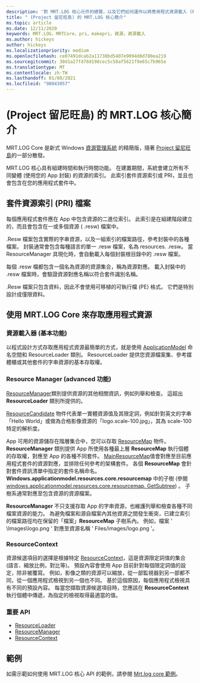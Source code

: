 ```yaml
---
description: '對 MRT.LOG 核心元件的總覽，以及它們如何運作以將應用程式資源載入 (Project 留尼旺島) '
title: " (Project 留尼旺島) 的 MRT.LOG 核心簡介"
ms.topic: article
ms.date: 12/11/2020
keywords: MRT.LOG，MRTCore，pri，makepri，資源，資源載入
ms.author: hickeys
author: hickeys
ms.localizationpriority: medium
ms.openlocfilehash: ce07491dcab2a11738bd5407e9094d8d780ea219
ms.sourcegitcommit: 30d1a27fd78d198cec5c50af5621f9e65c7b965e
ms.translationtype: MT
ms.contentlocale: zh-TW
ms.lasthandoff: 01/08/2021
ms.locfileid: "98043057"
---
```

# <a name="introduction-to-mrt-core-project-reunion"></a> (Project 留尼旺島) 的 MRT.LOG 核心簡介

MRT.LOG Core 是新式 Windows [資源管理系統](/windows/uwp/app-resources/resource-management-system) 的精簡版，隨著 [Project 留尼旺島](../index.md)的一部分散發。

MRT.LOG 核心具有組建時間和執行時間功能。 在建置期間，系統會建立所有不同變體 (使用您的 App 封裝) 的資源的索引。 此索引套件資源索引或 PRI，並且也會包含在您的應用程式套件中。

## <a name="package-resource-index-pri-file"></a>套件資源索引 (PRI) 檔案

每個應用程式套件應在 App 中包含資源的二進位索引。 此索引是在組建階段建立的，而且會包含在一或多個資源 ( .resw) 檔案中。

.Resw 檔案包含實際的字串資源，以及一組索引的檔案路徑，參考封裝中的各種檔案。
封裝通常會包含每種語言的單一 .resw 檔案，名為 resources. .resw。 當 ResourceManager 具現化時，會自動載入每個封裝根目錄中的 .resw 檔案。

每個 .resw 檔都包含一個名為資源的資源集合，稱為資源對應。 載入封裝中的 .resw 檔案時，會驗證資源對應名稱以符合套件識別名稱。

.Resw 檔案只包含資料，因此不會使用可移植的可執行檔 (PE) 格式。 它們是特別設計成僅限資料。

## <a name="using-mrt-core-to-access-app-resources"></a>使用 MRT.LOG Core 來存取應用程式資源

### <a name="resource-loader-basic-functionality"></a>資源載入器 (基本功能) 

以程式設計方式存取應用程式資源最簡單的方式，就是使用 [ApplicationModel](/windows/winui/api/microsoft.applicationmodel.resources) 命名空間和 ResourceLoader 類別。 ResourceLoader 提供您資源檔案集、參考媒體櫃或其他套件的字串資源的基本存取權。

### <a name="resource-manager-advanced-functionality"></a>Resource Manager (advanced 功能) 

[ResourceManager](/windows/winui/api/microsoft.applicationmodel.resources.resourcemanager)類別提供資源的其他相關資訊，例如列舉和檢查。 這超出 **ResourceLoader** 類別所提供的。

[ResourceCandidate](/windows/winui/api/microsoft.applicationmodel.resources.resourcecandidate) 物件代表單一實體資源值及其限定詞，例如針對英文的字串「Hello World」或做為合格影像資源的「logo.scale-100.jpg」，其為 scale-100 特定的解析度。

App 可用的資源儲存在階層集合中，您可以存取 [ResourceMap](/windows/winui/api/microsoft.applicationmodel.resources.resourcemap) 物件。 **ResourceManager** 類別提供 App 所使用各種最上層 **ResourceMap** 執行個體的存取權，對應至 App 的各種不同套件。 [MainResourceMap](/windows/winui/api/microsoft.applicationmodel.resources.resourcemanager.mainresourcemap)值會對應至目前應用程式套件的資源對應，並排除任何參考的架構套件。 各個 **ResourceMap** 會針對套件資訊清單中指定的套件名稱命名。 **Windows.applicationmodel.resources.core.resourcemap** 中的子樹 (參閱 [windows.applicationmodel.resources.core.resourcemap. GetSubtree](/windows/winui/api/microsoft.applicationmodel.resources.resourcemap.getsubtree)) 。 子樹系通常對應至包含資源的資源檔案。

**ResourceManager** 不只支援存取 App 的字串資源，也維護列舉和檢查各種不同檔案資源的能力。 為避免檔案和源自檔案內其他資源之間發生衝突，已建立索引的檔案路徑均在保留的「檔案」**ResourceMap** 子樹系內。 例如，檔案 ' \Images\logo.png ' 對應至資源名稱 ' Files/images/logo.png '。

### <a name="resourcecontext"></a>ResourceContext

資源候選項目的選擇是根據特定 [ResourceContext](/windows/winui/api/microsoft.applicationmodel.resources.resourcecontext)，這是資源限定詞值的集合 (語言、縮放比例，對比等)。 預設內容會使用 App 目前針對每個限定詞值的設定，除非被覆寫。 例如，影像之類的資源可以縮放，從一部監視器到另一部都不同，從一個應用程式檢視到另一個也不同。 基於這個原因，每個應用程式檢視具有不同的預設內容。 每當您擷取資源候選項目時，您應該在 **ResourceContext** 執行個體中傳遞，為指定的檢視取得最適當的值。

### <a name="important-apis"></a>重要 API

- [ResourceLoader](/windows/winui/api/microsoft.applicationmodel.resources.resourceloader)
- [ResourceManager](/windows/winui/api/microsoft.applicationmodel.resources.resourcemanager)
- [ResourceContext](/windows/winui/api/microsoft.applicationmodel.resources.resourcecontext)

## <a name="sample"></a>範例

如需示範如何使用 MRT.LOG 核心 API 的範例，請參閱 [Mrt.log core 範例](https://github.com/microsoft/Project-Reunion-Samples/tree/main/MrtCore)。
